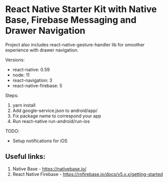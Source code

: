 # React Native Starter Kit with Native Base, Firebase Messaging and Drawer Navigation

Project also includes react-native-gesture-handler lib for smoother experience with drawer navigation.

Versions:

* react-native: 0.59
* node: 11
* react-navigation: 3
* react-native-firebase: 5

Steps:
1. yarn install
2. Add google-service.json to android/app/
3. Fix package name to correspond your app
4. Run react-native run-android/run-ios


TODO:
- Setup notifications for iOS


## Useful links:

1. Native Base - https://nativebase.io/
2. React Native Firebase - https://rnfirebase.io/docs/v5.x.x/getting-started

